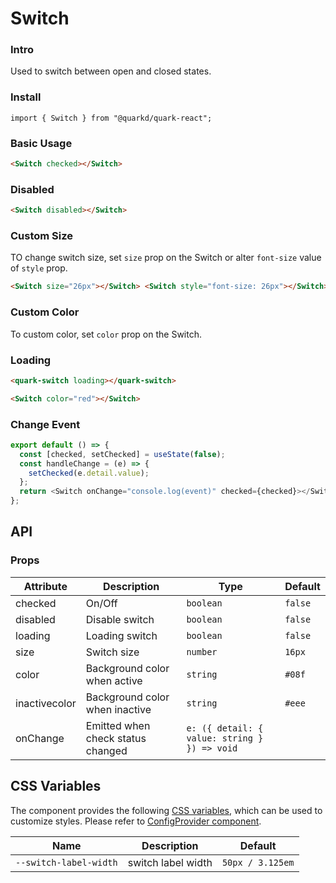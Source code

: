 # Switch

### Intro

Used to switch between open and closed states.

### Install

```tsx
import { Switch } from "@quarkd/quark-react";
```

### Basic Usage

```html
<Switch checked></Switch>
```

### Disabled

```html
<Switch disabled></Switch>
```

### Custom Size

TO change switch size, set `size` prop on the Switch or alter `font-size` value of `style` prop.

```html
<Switch size="26px"></Switch> <Switch style="font-size: 26px"></Switch>
```

### Custom Color

To custom color, set `color` prop on the Switch.

### Loading

```html
<quark-switch loading></quark-switch>
```

```html
<Switch color="red"></Switch>
```

### Change Event

```js
export default () => {
  const [checked, setChecked] = useState(false);
  const handleChange = (e) => {
    setChecked(e.detail.value);
  };
  return <Switch onChange="console.log(event)" checked={checked}></Switch>;
};
```

## API

### Props

| Attribute | Description      | Type                    | Default |
| --------- | ---------------- | ----------------------- | ------- |
| checked   | On/Off           | `boolean`               | `false` |
| disabled  | Disable switch   | `boolean`               | `false` |
| loading   | Loading switch   | `boolean`               | `false` |
| size      | Switch size      | `number`                | `16px`  |
| color     | Background color when active   | `string`  | `#08f`  |
| inactivecolor | Background color when inactive	| `string`  | `#eee` |
| onChange  | Emitted when check status changed | `e: ({ detail: { value: string } }) => void` |

## CSS Variables

The component provides the following [CSS variables](https://developer.mozilla.org/zh-CN/docs/Web/CSS/Using_CSS_custom_properties), which can be used to customize styles. Please refer to [ConfigProvider component](#/zh-CN/guide/theme).

| Name                   | Description        | Default          |
| ---------------------- | ------------------ | ---------------- |
| `--switch-label-width` | switch label width | `50px / 3.125em` |
